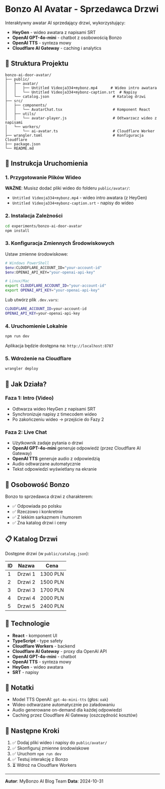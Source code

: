# Bonzo AI Avatar - Sprzedawca Drzwi

Interaktywny awatar AI sprzedający drzwi, wykorzystujący:
- **HeyGen** - wideo awatara z napisami SRT
- **OpenAI GPT-4o-mini** - chatbot z osobowością Bonzo
- **OpenAI TTS** - synteza mowy
- **Cloudflare AI Gateway** - caching i analytics

## 📂 Struktura Projektu

```
bonzo-ai-door-avatar/
├── public/
│   ├── avatar/
│   │   ├── Untitled Videoja334+mybonz.mp4      # Wideo intro awatara
│   │   └── Untitled Videoja334+mybonz-caption.srt  # Napisy
│   └── catalog.json                             # Katalog drzwi
├── src/
│   ├── components/
│   │   └── AvatarChat.tsx                       # Komponent React
│   ├── utils/
│   │   └── avatar-player.js                     # Odtwarzacz wideo z napisami
│   └── workers/
│       └── ai-avatar.ts                         # Cloudflare Worker
├── wrangler.toml                                # Konfiguracja Cloudflare
├── package.json
└── README.md
```

## 🚀 Instrukcja Uruchomienia

### 1. Przygotowanie Plików Wideo

**WAŻNE**: Musisz dodać pliki wideo do folderu `public/avatar/`:
- `Untitled Videoja334+mybonz.mp4` - wideo intro awatara (z HeyGen)
- `Untitled Videoja334+mybonz-caption.srt` - napisy do wideo

### 2. Instalacja Zależności

```bash
cd experiments/bonzo-ai-door-avatar
npm install
```

### 3. Konfiguracja Zmiennych Środowiskowych

Ustaw zmienne środowiskowe:

```bash
# Windows PowerShell
$env:CLOUDFLARE_ACCOUNT_ID="your-account-id"
$env:OPENAI_API_KEY="your-openai-api-key"

# Linux/Mac
export CLOUDFLARE_ACCOUNT_ID="your-account-id"
export OPENAI_API_KEY="your-openai-api-key"
```

Lub utwórz plik `.dev.vars`:

```bash
CLOUDFLARE_ACCOUNT_ID=your-account-id
OPENAI_API_KEY=your-openai-api-key
```

### 4. Uruchomienie Lokalnie

```bash
npm run dev
```

Aplikacja będzie dostępna na: `http://localhost:8787`

### 5. Wdrożenie na Cloudflare

```bash
wrangler deploy
```

## 🎯 Jak Działa?

### Faza 1: Intro (Video)
- Odtwarza wideo HeyGen z napisami SRT
- Synchronizuje napisy z timecodem wideo
- Po zakończeniu wideo → przejście do Fazy 2

### Faza 2: Live Chat
- Użytkownik zadaje pytania o drzwi
- **OpenAI GPT-4o-mini** generuje odpowiedź (przez Cloudflare AI Gateway)
- **OpenAI TTS** generuje audio z odpowiedzią
- Audio odtwarzane automatycznie
- Tekst odpowiedzi wyświetlany na ekranie

## 🤖 Osobowość Bonzo

Bonzo to sprzedawca drzwi z charakterem:
- ✅ Odpowiada po polsku
- ✅ Rzeczowo i konkretnie
- ✅ Z lekkim sarkazmem i humorem
- ✅ Zna katalog drzwi i ceny

## 📋 Katalog Drzwi

Dostępne drzwi (w `public/catalog.json`):

| ID | Nazwa | Cena |
|----|-------|------|
| 1 | Drzwi 1 | 1300 PLN |
| 2 | Drzwi 2 | 1500 PLN |
| 3 | Drzwi 3 | 1700 PLN |
| 4 | Drzwi 4 | 2000 PLN |
| 5 | Drzwi 5 | 2400 PLN |

## 🔧 Technologie

- **React** - komponent UI
- **TypeScript** - type safety
- **Cloudflare Workers** - backend
- **Cloudflare AI Gateway** - proxy dla OpenAI API
- **OpenAI GPT-4o-mini** - chatbot
- **OpenAI TTS** - synteza mowy
- **HeyGen** - wideo awatara
- **SRT** - napisy

## 📝 Notatki

- Model TTS OpenAI: `gpt-4o-mini-tts` (głos: `oak`)
- Wideo odtwarzane automatycznie po załadowaniu
- Audio generowane on-demand dla każdej odpowiedzi
- Caching przez Cloudflare AI Gateway (oszczędność kosztów)

## 🎥 Następne Kroki

1. ✅ Dodaj pliki wideo i napisy do `public/avatar/`
2. ✅ Skonfiguruj zmienne środowiskowe
3. ✅ Uruchom `npm run dev`
4. ✅ Testuj interakcję z Bonzo
5. ⏳ Wdroż na Cloudflare Workers

---

**Autor**: MyBonzo AI Blog Team
**Data**: 2024-10-31
